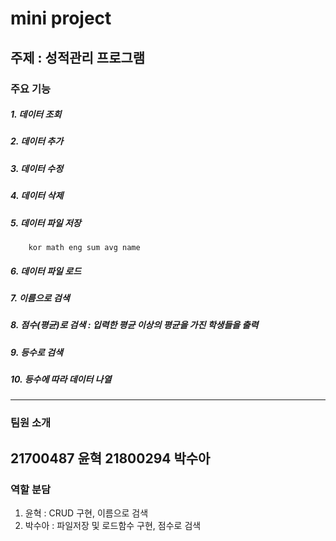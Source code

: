 # mini project
## 주제 : 성적관리 프로그램
### 주요 기능 

##### 1. 데이터 조회
##### 2. 데이터 추가
##### 3. 데이터 수정
##### 4. 데이터 삭제
##### 5. 데이터 파일 저장 
        kor math eng sum avg name
##### 6. 데이터 파일 로드
##### 7. 이름으로 검색
##### 8. 점수(평균)로 검색 : 입력한 평균 이상의 평균을 가진 학생들을 출력
##### 9. 등수로 검색
##### 10. 등수에 따라 데이터 나열
--------------------------------------------
### 팀원 소개
21700487 윤혁
21800294 박수아
--------------------------------------------
### 역할 분담
1. 윤혁 : CRUD 구현, 이름으로 검색
2. 박수아 : 파일저장 및 로드함수 구현, 점수로 검색
